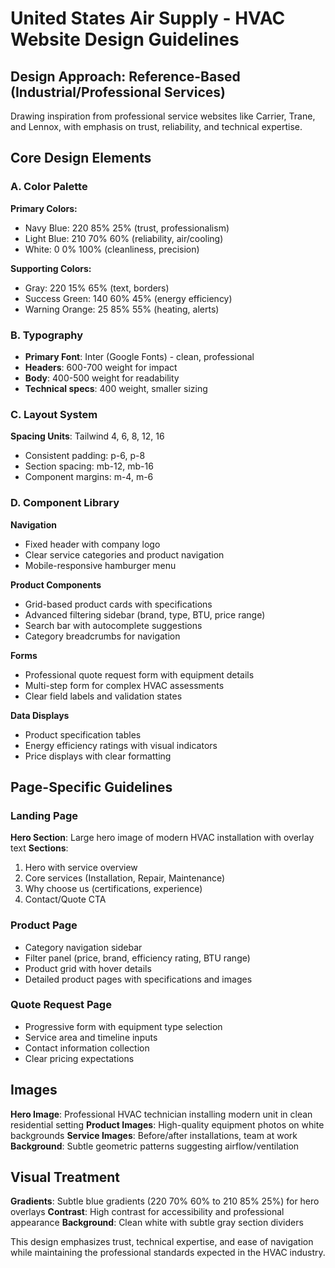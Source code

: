 # United States Air Supply - HVAC Website Design Guidelines

## Design Approach: Reference-Based (Industrial/Professional Services)
Drawing inspiration from professional service websites like Carrier, Trane, and Lennox, with emphasis on trust, reliability, and technical expertise.

## Core Design Elements

### A. Color Palette
**Primary Colors:**
- Navy Blue: 220 85% 25% (trust, professionalism)
- Light Blue: 210 70% 60% (reliability, air/cooling)
- White: 0 0% 100% (cleanliness, precision)

**Supporting Colors:**
- Gray: 220 15% 65% (text, borders)
- Success Green: 140 60% 45% (energy efficiency)
- Warning Orange: 25 85% 55% (heating, alerts)

### B. Typography
- **Primary Font**: Inter (Google Fonts) - clean, professional
- **Headers**: 600-700 weight for impact
- **Body**: 400-500 weight for readability
- **Technical specs**: 400 weight, smaller sizing

### C. Layout System
**Spacing Units**: Tailwind 4, 6, 8, 12, 16
- Consistent padding: p-6, p-8
- Section spacing: mb-12, mb-16
- Component margins: m-4, m-6

### D. Component Library

**Navigation**
- Fixed header with company logo
- Clear service categories and product navigation
- Mobile-responsive hamburger menu

**Product Components**
- Grid-based product cards with specifications
- Advanced filtering sidebar (brand, type, BTU, price range)
- Search bar with autocomplete suggestions
- Category breadcrumbs for navigation

**Forms**
- Professional quote request form with equipment details
- Multi-step form for complex HVAC assessments
- Clear field labels and validation states

**Data Displays**
- Product specification tables
- Energy efficiency ratings with visual indicators
- Price displays with clear formatting

## Page-Specific Guidelines

### Landing Page
**Hero Section**: Large hero image of modern HVAC installation with overlay text
**Sections**: 
1. Hero with service overview
2. Core services (Installation, Repair, Maintenance)
3. Why choose us (certifications, experience)
4. Contact/Quote CTA

### Product Page
- Category navigation sidebar
- Filter panel (price, brand, efficiency rating, BTU range)
- Product grid with hover details
- Detailed product pages with specifications and images

### Quote Request Page
- Progressive form with equipment type selection
- Service area and timeline inputs
- Contact information collection
- Clear pricing expectations

## Images
**Hero Image**: Professional HVAC technician installing modern unit in clean residential setting
**Product Images**: High-quality equipment photos on white backgrounds
**Service Images**: Before/after installations, team at work
**Background**: Subtle geometric patterns suggesting airflow/ventilation

## Visual Treatment
**Gradients**: Subtle blue gradients (220 70% 60% to 210 85% 25%) for hero overlays
**Contrast**: High contrast for accessibility and professional appearance
**Background**: Clean white with subtle gray section dividers

This design emphasizes trust, technical expertise, and ease of navigation while maintaining the professional standards expected in the HVAC industry.